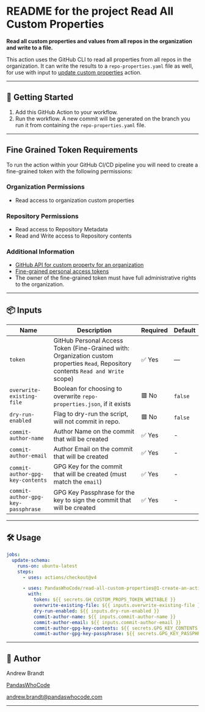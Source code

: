 # README for the project Read All Custom Properties

**Read all custom properties and values from all repos in the organization and write to a file.**

This action uses the GitHub CLI to read all properties from all repos in the organization. It can write
the results to a `repo-properties.yaml` file as well, for use with input to 
[update custom properties](https://github.com/PandasWhoCode/update-custom-properties) action.

---

## 🚀 Getting Started

1. Add this GitHub Action to your workflow.
2. Run the workflow. A new commit will be generated on the branch you run it from containing the `repo-properties.yaml`
file.

---

## Fine Grained Token Requirements

To run the action within your GitHub CI/CD pipeline you will need to create a
fine-grained token with the following permissions:

### Organization Permissions

- Read access to organization custom properties

### Repository Permissions

- Read access to Repository Metadata
- Read and Write access to Repository contents

### Additional Information

- [GitHub API for custom property for an organization](https://docs.github.com/en/rest/orgs/custom-properties?apiVersion=2022-11-28#create-or-update-a-custom-property-for-an-organization)
- [Fine-grained personal access tokens](https://docs.github.com/en/authentication/keeping-your-account-and-data-secure/managing-your-personal-access-tokens#creating-a-fine-grained-personal-access-token)
- The owner of the fine-grained token must have full administrative rights to the organization.

---

## 📦 Inputs

| Name                               | Description                                                            | Required | Default |
|------------------------------------|------------------------------------------------------------------------|----------|---------|
| `token`                            | GitHub Personal Access Token (Fine-Grained with: Organization custom properties `Read`, Repository contents `Read and Write` scope)     | ✅ Yes    | —       |
| `overwrite-existing-file`          | Boolean for choosing to overwrite `repo-properties.json`, if it exists | 🟥  No   | `false` |
| `dry-run-enabled`                  | Flag to dry-run the script, will not commit in repo.                   | 🟥  No   | `false` |
| `commit-author-name`               | Author Name on the commit that will be created                         | ✅ Yes    | -       |
| `commit-author-email`              | Author Email on the commit that will be created                        | ✅ Yes    | -       |
| `commit-author-gpg-key-contents`   | GPG Key for the commit that will be created (must match the `email`)   | ✅ Yes    | -       |
| `commit-author-gpg-key-passphrase` | GPG Key Passphrase for the key to sign the commit that will be created | ✅ Yes    | -       |

---

## 🛠 Usage

```yaml
jobs:
  update-schema:
    runs-on: ubuntu-latest
    steps:
      - uses: actions/checkout@v4

      - uses: PandasWhoCode/read-all-custom-properties@1-create-an-action-to-read-all-custom-properties
        with:
          token: ${{ secrets.GH_CUSTOM_PROPS_TOKEN_WRITABLE }}
          overwrite-existing-file: ${{ inputs.overwrite-existing-file }}
          dry-run-enabled: ${{ inputs.dry-run-enabled }}
          commit-author-name: ${{ inputs.commit-author-name }}
          commit-author-email: ${{ inputs.commit-author-email }}
          commit-author-gpg-key-contents: ${{ secrets.GPG_KEY_CONTENTS }}
          commit-author-gpg-key-passphrase: ${{ secrets.GPG_KEY_PASSPHRASE }}
```

---

## 👤 Author

Andrew Brandt

[PandasWhoCode](https://pandaswhocode.com)

[andrew.brandt@pandaswhocode.com](mailto:andrew.brandt@pandaswhocode.com)

---
